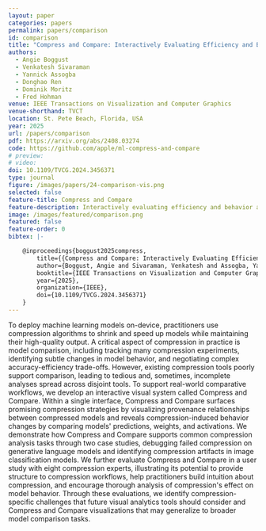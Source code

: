 ```yaml
---
layout: paper
categories: papers
permalink: papers/comparison
id: comparison
title: "Compress and Compare: Interactively Evaluating Efficiency and Behavior Across ML Model Compression Experiments"
authors: 
  - Angie Boggust
  - Venkatesh Sivaraman
  - Yannick Assogba
  - Donghao Ren
  - Dominik Moritz
  - Fred Hohman
venue: IEEE Transactions on Visualization and Computer Graphics
venue-shorthand: TVCT
location: St. Pete Beach, Florida, USA
year: 2025
url: /papers/comparison
pdf: https://arxiv.org/abs/2408.03274
code: https://github.com/apple/ml-compress-and-compare
# preview: 
# video: 
doi: 10.1109/TVCG.2024.3456371
type: journal
figure: /images/papers/24-comparison-vis.png
selected: false
feature-title: Compress and Compare
feature-description: Interactively evaluating efficiency and behavior across ML model compression experiments
image: /images/featured/comparison.png
featured: false
feature-order: 0
bibtex: |-

    @inproceedings{boggust2025compress,
        title={{Compress and Compare: Interactively Evaluating Efficiency and Behavior Across ML Model Compression Experiments}},
        author={Boggust, Angie and Sivaraman, Venkatesh and Assogba, Yannick and Ren, Donghao and Moritz, Dominik and Hohman, Fred},
        booktitle={IEEE Transactions on Visualization and Computer Graphics},
        year={2025},
        organization={IEEE},
        doi={10.1109/TVCG.2024.3456371}
    }
---
```


To deploy machine learning models on-device, practitioners use compression algorithms to shrink and speed up models while maintaining their high-quality output.
A critical aspect of compression in practice is model comparison, including tracking many compression experiments, identifying subtle changes in model behavior, and negotiating complex accuracy-efficiency trade-offs. However, existing compression tools poorly support comparison, leading to tedious and, sometimes, incomplete analyses spread across disjoint tools.
To support real-world comparative workflows, we develop an interactive visual system called Compress and Compare.
Within a single interface, Compress and Compare surfaces promising compression strategies by visualizing provenance relationships between compressed models and reveals compression-induced behavior changes by comparing models' predictions, weights, and activations.
We demonstrate how Compress and Compare supports common compression analysis tasks through two case studies, debugging failed compression on generative language models and identifying compression artifacts in image classification models.
We further evaluate Compress and Compare in a user study with eight compression experts, illustrating its potential to provide structure to compression workflows, help practitioners build intuition about compression, and encourage thorough analysis of compression's effect on model behavior.
Through these evaluations, we identify compression-specific challenges that future visual analytics tools should consider and Compress and Compare visualizations that may generalize to broader model comparison tasks.
